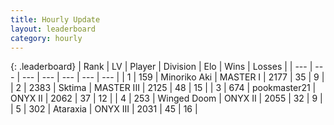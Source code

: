 ```yaml
---
title: Hourly Update
layout: leaderboard
category: hourly
---
```


{: .leaderboard}
| Rank | LV | Player | Division | Elo | Wins | Losses |
| --- | --- | --- | --- | --- | --- | --- |
| <span data-change="0">1</span> | 159 | <span title="ID: 456466">Minoriko Aki</span> | MASTER I | <span data-change="5">2177</span> | <span data-change="1">35</span> | <span data-change="0">9</span> |
| <span data-change="0">2</span> | 2383 | <span title="ID: 353063">Sktima</span> | MASTER III | <span data-change="0">2125</span> | <span data-change="0">48</span> | <span data-change="0">15</span> |
| <span data-change="1">3</span> | 674 | <span title="ID: 652474">pookmaster21</span> | ONYX II | <span data-change="28">2062</span> | <span data-change="3">37</span> | <span data-change="0">12</span> |
| <span data-change="-1">4</span> | 253 | <span title="ID: 744396">Winged Doom</span> | ONYX II | <span data-change="0">2055</span> | <span data-change="0">32</span> | <span data-change="0">9</span> |
| <span data-change="0">5</span> | 302 | <span title="ID: 745153">Ataraxia</span> | ONYX III | <span data-change="0">2031</span> | <span data-change="0">45</span> | <span data-change="0">16</span> |